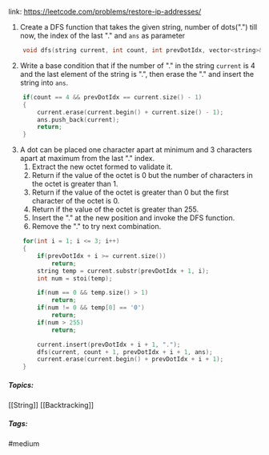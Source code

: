 link: https://leetcode.com/problems/restore-ip-addresses/

1. Create a DFS function that takes the given string, number of dots(".") till now, the index of the last "." and `ans` as parameter
```cpp
	void dfs(string current, int count, int prevDotIdx, vector<string>& ans)
```
2. Write a base condition that if the number of "." in the string `current` is 4 and the last element of the string is ".", then erase the "." and insert the string into `ans`.
```cpp
	if(count == 4 && prevDotIdx == current.size() - 1)
	{
		current.erase(current.begin() + current.size() - 1);
		ans.push_back(current);
		return;
	}
```
3. A dot can be placed one character apart at minimum and 3 characters apart at maximum from the last "." index.
	1. Extract the new octet formed to validate it. 
	2. Return if the value of the octet is 0 but the number of characters in the octet is greater than 1.
	3. Return if the value of the octet is greater than 0 but the first character of the octet is 0.
	4. Return if the value of the octet is greater than 255.
	5. Insert the "." at the new position and invoke the DFS function. 
	6. Remove the "." to try next combination.
```cpp
	for(int i = 1; i <= 3; i++)
	{
		if(prevDotIdx + i >= current.size())
			return;
		string temp = current.substr(prevDotIdx + 1, i);
		int num = stoi(temp);

		if(num == 0 && temp.size() > 1)
			return;
		if(num != 0 && temp[0] == '0')
			return;
		if(num > 255)
			return;

		current.insert(prevDotIdx + i + 1, ".");
		dfs(current, count + 1, prevDotIdx + i + 1, ans);
		current.erase(current.begin() + prevDotIdx + i + 1);
	}
```

##### Topics: 
[[String]] [[Backtracking]]

##### Tags:
#medium 

